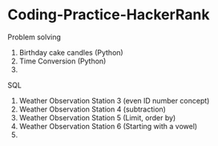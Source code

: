 # Coding-Practice-HackerRank

Problem solving

1) Birthday cake candles (Python)
2) Time Conversion (Python)
3) 

SQL

1) Weather Observation Station 3 (even ID number concept)
2) Weather Observation Station 4 (subtraction)
3) Weather Observation Station 5 (Limit, order by)
4) Weather Observation Station 6 (Starting with a vowel)
5) 
